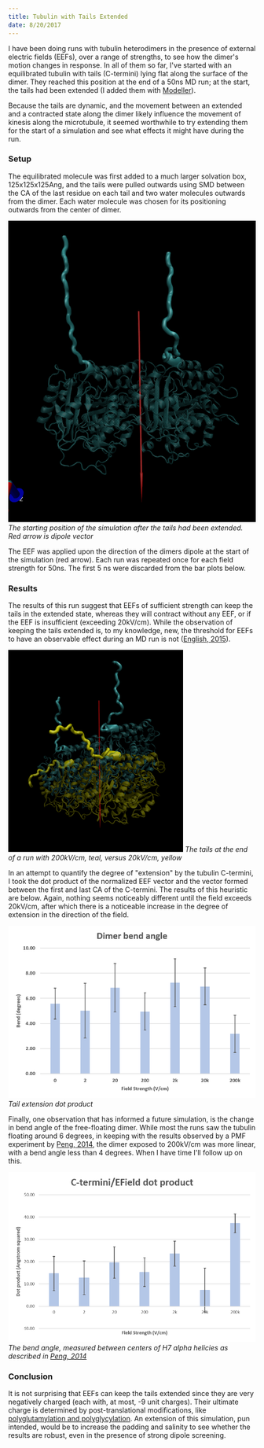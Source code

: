 ```yaml
---
title: Tubulin with Tails Extended
date: 8/20/2017
---
```

I have been doing runs with tubulin heterodimers in the presence of external electric fields (EEFs), over a range of strengths, to see how the dimer's motion changes in response. In all of them so far, I've started with an equilibrated tubulin with tails (C-termini) lying flat along the surface of the dimer. They reached this position at the end of a 50ns MD run; at the start, the tails had been extended (I added them with [Modeller](https://salilab.org/modeller/wiki/Missing%20residues)).

Because the tails are dynamic, and the movement between an extended and a contracted state along the dimer likely influence the movement of kinesis along
the microtubule, it seemed worthwhile to try extending them for the start of a simulation and see what effects it might have during the run.

### Setup

The equilibrated molecule was first added to a much larger solvation box, 125x125x125Ang, and the tails were pulled outwards using SMD between the CA of the last residue on each tail and two water molecules outwards from the dimer. Each water molecule was chosen for its positioning outwards from the center of dimer.

![Tubulin molecule at start](./1.png "Starting position")
*The starting position of the simulation after the tails had been extended. Red arrow is dipole vector*

The EEF was applied upon the direction of the dimers dipole at the start of the simulation (red arrow). Each run was repeated once for each field strength for 50ns. The first 5 ns were discarded from the bar plots below.

### Results

The results of this run suggest that EEFs of sufficient strength can keep the tails in the extended state, whereas they will contract without any EEF,
or if the EEF is insufficient (exceeding 20kV/cm). While the observation of keeping the tails extended is, to my knowledge, new, the threshold for EEFs to have an observable effect during an MD run is not ([English, 2015](https://www.ncbi.nlm.nih.gov/pubmed/25903011)).

![Tails extended](2.png "Tails in an extended state")
*The tails at the end of a run with 200kV/cm, teal, versus 20kV/cm, yellow*

In an attempt to quantify the degree of "extension" by the tubulin C-termini, I took the dot product of the normalized EEF vector and the vector formed between
the first and last CA of the C-termini. The results of this heuristic are below. Again, nothing seems noticeably different until the field exceeds 20kV/cm, after which there is a noticeable increase in the degree of extension in the direction of the field.

![Tail extension compared](3.png "Tail extension dot-product")
*Tail extension dot product*

Finally, one observation that has informed a future simulation, is the change in bend angle of the free-floating dimer. While most the runs saw the tubulin floating around 6 degrees, in keeping with the results observed by a PMF experiment by [Peng, 2014](http://journals.plos.org/ploscompbiol/article?id=10.1371/journal.pcbi.1003464), the dimer exposed to 200kV/cm was more linear, with a bend angle less than 4 degrees. When I have time I'll follow up on this.

![Intra-dimer bend angle](4.png "Tubulin bend angle")
*The bend angle, measured between centers of H7 alpha helicies as described in [Peng, 2014](http://journals.plos.org/ploscompbiol/article?id=10.1371/journal.pcbi.1003464)*

### Conclusion

It is not surprising that EEFs can keep the tails extended since they are very negatively charged (each with, at most, -9 unit charges). Their ultimate charge is determined by post-translational modifications, like [polyglutamylation and polyglycylation](http://www.sciencedirect.com/science/article/pii/S0960982214003248). An extension of this simulation, pun intended, would be to increase the padding and salinity to see whether the results are robust, even in the presence of strong dipole screening.

